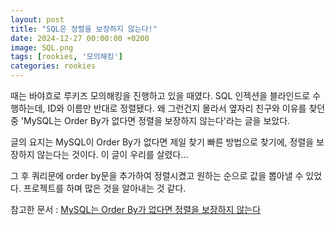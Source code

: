 ```yaml
---
layout: post
title: "SQL은 정렬을 보장하지 않는다!"
date: 2024-12-27 00:00:00 +0200
image: SQL.png
tags: [rookies, '모의해킹']
categories: rookies
---
```

때는 바야흐로 루키즈 모의해킹을 진행하고 있을 때였다.
SQL 인젝션을 블라인드로 수행하는데, ID와 이름만 반대로 정렬됐다.
왜 그런건지 몰라서 옆자리 친구와 이유를 찾던 중
'MySQL는 Order By가 없다면 정렬을 보장하지 않는다'라는 글을 보았다.

글의 요지는 MySQL이 Order By가 없다면
제일 찾기 빠른 방법으로 찾기에, 정렬을 보장하지 않는다는 것이다.
이 글이 우리를 살렸다...

그 후 쿼리문에 order by문을 추가하여 정렬시켰고
원하는 순으로 값을 뽑아낼 수 있었다.
프로젝트를 하며 많은 것을 알아내는 것 같다.




참고한 문서 : [MySQL는 Order By가 없다면 정렬을 보장하지 않는다][jekyll-docs]

[jekyll-docs]: https://hudi.blog/mysql-no-order-by-no-sorting-guarantee/


<!-- Jekyll also offers powerful support for code snippets:

{% highlight ruby %}
def print_hi(name)
  puts "Hi, #{name}"
end
print_hi('Tom')
#=> prints 'Hi, Tom' to STDOUT.
{% endhighlight %}

Check out the [Jekyll docs][jekyll-docs] for more info on how to get the most out of Jekyll. File all bugs/feature requests at [Jekyll’s GitHub repo][jekyll-gh]. If you have questions, you can ask them on [Jekyll Talk][jekyll-talk].

[jekyll-docs]: https://hudi.blog/mysql-no-order-by-no-sorting-guarantee/
[jekyll-gh]:   https://github.com/jekyll/jekyll
[jekyll-talk]: https://talk.jekyllrb.com/ -->
